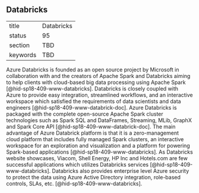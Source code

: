 ## Databricks


|          |            |
| -------- | ---------- |
| title    | Databricks |
| status   | 95         |
| section  | TBD        |
| keywords | TBD        |




Azure Databricks is founded as an open source project by Microsoft in
collaboration with and the creators of Apache Spark and Databricks
aiming to help clients with cloud-based big data processing using Apache
Spark [@hid-sp18-409-www-databricks]. Databricks is closely coupled with
Azure to provide easy integration, streamlined workflows, and an
interactive workspace which satisfied the requirements of data
scientists and data engineers [@hid-sp18-409-www-databrick-doc]. Azure
Databricks is packaged with the complete open-source Apache Spark
cluster technologies such as Spark SQL and DataFrames, Streaming, MLib,
GraphX and Spark Core API [@hid-sp18-409-www-databrick-doc]. The main
advantage of Azure Databrick platform is that it is a zero-management
cloud platform that includes fully managed Spark clusters, an
interactive workspace for an exploration and visualization and a
platform for powering Spark-based applications
[@hid-sp18-409-www-databricks]. As Databricks website showcases, Viacom,
Shell Energy, HP Inc and Hotels.com are few successful applications
which utilizes Databricks services [@hid-sp18-409-www-databricks].
Databricks also provides enterprise level Azure security to protect the
data using Azure Active Directory integration, role-based controls,
SLAs, etc. [@hid-sp18-409-www-databricks].
